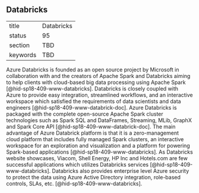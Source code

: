 ## Databricks


|          |            |
| -------- | ---------- |
| title    | Databricks |
| status   | 95         |
| section  | TBD        |
| keywords | TBD        |




Azure Databricks is founded as an open source project by Microsoft in
collaboration with and the creators of Apache Spark and Databricks
aiming to help clients with cloud-based big data processing using Apache
Spark [@hid-sp18-409-www-databricks]. Databricks is closely coupled with
Azure to provide easy integration, streamlined workflows, and an
interactive workspace which satisfied the requirements of data
scientists and data engineers [@hid-sp18-409-www-databrick-doc]. Azure
Databricks is packaged with the complete open-source Apache Spark
cluster technologies such as Spark SQL and DataFrames, Streaming, MLib,
GraphX and Spark Core API [@hid-sp18-409-www-databrick-doc]. The main
advantage of Azure Databrick platform is that it is a zero-management
cloud platform that includes fully managed Spark clusters, an
interactive workspace for an exploration and visualization and a
platform for powering Spark-based applications
[@hid-sp18-409-www-databricks]. As Databricks website showcases, Viacom,
Shell Energy, HP Inc and Hotels.com are few successful applications
which utilizes Databricks services [@hid-sp18-409-www-databricks].
Databricks also provides enterprise level Azure security to protect the
data using Azure Active Directory integration, role-based controls,
SLAs, etc. [@hid-sp18-409-www-databricks].
